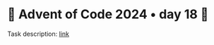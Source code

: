 
# 🎄 Advent of Code 2024 • day 18 🎄

Task description: [link](https://adventofcode.com/2024/day/18)
